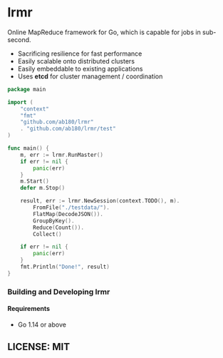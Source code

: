 lrmr
========

Online MapReduce framework for Go, which is capable for jobs in sub-second.

 * Sacrificing resilience for fast performance
 * Easily scalable onto distributed clusters
 * Easily embeddable to existing applications
 * Uses **etcd** for cluster management / coordination

```go
package main

import (
    "context"
    "fmt"
    "github.com/ab180/lrmr"
    . "github.com/ab180/lrmr/test"
)

func main() {
    m, err := lrmr.RunMaster()
    if err != nil {
        panic(err)
    }
    m.Start()
    defer m.Stop()

    result, err := lrmr.NewSession(context.TODO(), m).
        FromFile("./testdata/").
        FlatMap(DecodeJSON()).
        GroupByKey().
        Reduce(Count()).
        Collect()

    if err != nil {
        panic(err)
    }
    fmt.Println("Done!", result)
}
```

### Building and Developing lrmr

#### Requirements

 * Go 1.14 or above


## LICENSE: MIT
